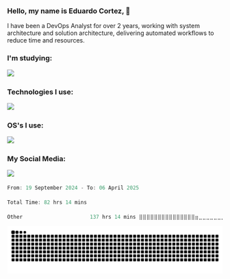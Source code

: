 ### Hello, my name is Eduardo Cortez, 🤙
I have been a DevOps Analyst for over 2 years, working with system architecture and solution architecture, delivering automated workflows to reduce time and resources.

### I'm studying:
<p align="left"> <a href="https://skillicons.dev"> <img src="https://skillicons.dev/icons?i=kubernetes,terraform,redhat,go" /> </a> </p>

### Technologies I use:
<p align="left"> <a href="https://skillicons.dev"> <img src="https://skillicons.dev/icons?i=docker,mysql,postgres,git,aws,bash,jenkins,figma,grafana,nginx,notion,prometheus" /> </a> </p>

### OS's I use:
<p align="left"> <a href="https://skillicons.dev"> <img src="https://skillicons.dev/icons?i=linux,debian,ubuntu,apple" /> </a> </p>

### My Social Media:
<p align="left"> <a href="https://skillicons.dev"> <img src="https://skillicons.dev/icons?i=linkedin,github" /> </a> </p>

<!--START_SECTION:waka-->

```scala
From: 19 September 2024 - To: 06 April 2025

Total Time: 82 hrs 14 mins

Other                      137 hrs 14 mins ⣿⣿⣿⣿⣿⣿⣿⣿⣿⣿⣿⣿⣿⣿⣿⣶⣀⣀⣀⣀⣀⣀⣀⣀⣀   62.53 %
```

<!--END_SECTION:waka-->

![GitHub Snake](https://github.com/duduomena1/duduomena1/blob/output/space.svg)
